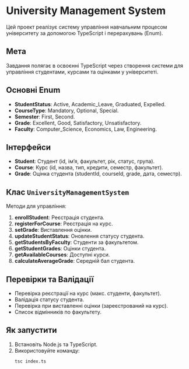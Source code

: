 # University Management System

Цей проект реалізує систему управління навчальним процесом університету за допомогою TypeScript і перерахувань (Enum).

## Мета

Завдання полягає в освоєнні TypeScript через створення системи для управління студентами, курсами та оцінками у університеті.

## Основні Enum

- **StudentStatus**: Active, Academic_Leave, Graduated, Expelled.
- **CourseType**: Mandatory, Optional, Special.
- **Semester**: First, Second.
- **Grade**: Excellent, Good, Satisfactory, Unsatisfactory.
- **Faculty**: Computer_Science, Economics, Law, Engineering.

## Інтерфейси

- **Student**: Студент (id, ім’я, факультет, рік, статус, група).
- **Course**: Курс (id, назва, тип, кредити, семестр, факультет).
- **Grade**: Оцінка студента (studentId, courseId, grade, дата, семестр).

## Клас `UniversityManagementSystem`

Методи для управління:

1. **enrollStudent**: Реєстрація студента.
2. **registerForCourse**: Реєстрація на курс.
3. **setGrade**: Виставлення оцінки.
4. **updateStudentStatus**: Оновлення статусу студента.
5. **getStudentsByFaculty**: Студенти за факультетом.
6. **getStudentGrades**: Оцінки студента.
7. **getAvailableCourses**: Доступні курси.
8. **calculateAverageGrade**: Середній бал студента.

## Перевірки та Валідації

- Перевірка реєстрації на курс (макс. студенти, факультет).
- Валідація статусу студента.
- Перевірка при виставленні оцінки (зареєстрований на курс).
- Список відмінників по факультету.

## Як запустити

1. Встановіть Node.js та TypeScript.
2. Використовуйте команду:
   ```bash
   tsc index.ts
